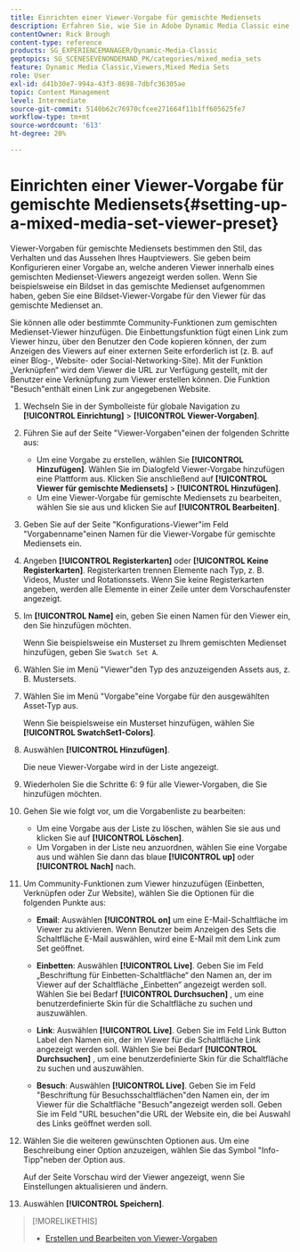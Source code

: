 ```yaml
---
title: Einrichten einer Viewer-Vorgabe für gemischte Mediensets
description: Erfahren Sie, wie Sie in Adobe Dynamic Media Classic eine Viewer-Vorgabe für gemischte Mediensets einrichten.
contentOwner: Rick Brough
content-type: reference
products: SG_EXPERIENCEMANAGER/Dynamic-Media-Classic
geptopics: SG_SCENESEVENONDEMAND_PK/categories/mixed_media_sets
feature: Dynamic Media Classic,Viewers,Mixed Media Sets
role: User
exl-id: d41b30e7-994a-43f3-8698-7dbfc36305ae
topic: Content Management
level: Intermediate
source-git-commit: 5140b62c76970cfcee271664f11b1ff605625fe7
workflow-type: tm+mt
source-wordcount: '613'
ht-degree: 20%

---
```


# Einrichten einer Viewer-Vorgabe für gemischte Mediensets{#setting-up-a-mixed-media-set-viewer-preset}

Viewer-Vorgaben für gemischte Mediensets bestimmen den Stil, das Verhalten und das Aussehen Ihres Hauptviewers. Sie geben beim Konfigurieren einer Vorgabe an, welche anderen Viewer innerhalb eines gemischten Medienset-Viewers angezeigt werden sollen. Wenn Sie beispielsweise ein Bildset in das gemischte Medienset aufgenommen haben, geben Sie eine Bildset-Viewer-Vorgabe für den Viewer für das gemischte Medienset an.

Sie können alle oder bestimmte Community-Funktionen zum gemischten Medienset-Viewer hinzufügen. Die Einbettungsfunktion fügt einen Link zum Viewer hinzu, über den Benutzer den Code kopieren können, der zum Anzeigen des Viewers auf einer externen Seite erforderlich ist (z. B. auf einer Blog-, Website- oder Social-Networking-Site). Mit der Funktion „Verknüpfen“ wird dem Viewer die URL zur Verfügung gestellt, mit der Benutzer eine Verknüpfung zum Viewer erstellen können. Die Funktion &quot;Besuch&quot;enthält einen Link zur angegebenen Website.

1. Wechseln Sie in der Symbolleiste für globale Navigation zu **[!UICONTROL Einrichtung]** > **[!UICONTROL Viewer-Vorgaben]**.
1. Führen Sie auf der Seite &quot;Viewer-Vorgaben&quot;einen der folgenden Schritte aus:

   * Um eine Vorgabe zu erstellen, wählen Sie **[!UICONTROL Hinzufügen]**. Wählen Sie im Dialogfeld Viewer-Vorgabe hinzufügen eine Plattform aus. Klicken Sie anschließend auf **[!UICONTROL Viewer für gemischte Mediensets]** > **[!UICONTROL Hinzufügen]**.
   * Um eine Viewer-Vorgabe für gemischte Mediensets zu bearbeiten, wählen Sie sie aus und klicken Sie auf **[!UICONTROL Bearbeiten]**.

1. Geben Sie auf der Seite &quot;Konfigurations-Viewer&quot;im Feld &quot;Vorgabenname&quot;einen Namen für die Viewer-Vorgabe für gemischte Mediensets ein.
1. Angeben **[!UICONTROL Registerkarten]** oder **[!UICONTROL Keine Registerkarten]**. Registerkarten trennen Elemente nach Typ, z. B. Videos, Muster und Rotationssets. Wenn Sie keine Registerkarten angeben, werden alle Elemente in einer Zeile unter dem Vorschaufenster angezeigt.
1. Im **[!UICONTROL Name]** ein, geben Sie einen Namen für den Viewer ein, den Sie hinzufügen möchten.

   Wenn Sie beispielsweise ein Musterset zu Ihrem gemischten Medienset hinzufügen, geben Sie `Swatch Set A`.

1. Wählen Sie im Menü &quot;Viewer&quot;den Typ des anzuzeigenden Assets aus, z. B. Mustersets.
1. Wählen Sie im Menü &quot;Vorgabe&quot;eine Vorgabe für den ausgewählten Asset-Typ aus.

   Wenn Sie beispielsweise ein Musterset hinzufügen, wählen Sie **[!UICONTROL SwatchSet1-Colors]**.

1. Auswählen **[!UICONTROL Hinzufügen]**.

   Die neue Viewer-Vorgabe wird in der Liste angezeigt.

1. Wiederholen Sie die Schritte 6: 9 für alle Viewer-Vorgaben, die Sie hinzufügen möchten.
1. Gehen Sie wie folgt vor, um die Vorgabenliste zu bearbeiten:

   * Um eine Vorgabe aus der Liste zu löschen, wählen Sie sie aus und klicken Sie auf **[!UICONTROL Löschen]**.
   * Um Vorgaben in der Liste neu anzuordnen, wählen Sie eine Vorgabe aus und wählen Sie dann das blaue **[!UICONTROL up]** oder **[!UICONTROL Nach]** nach.

1. Um Community-Funktionen zum Viewer hinzuzufügen (Einbetten, Verknüpfen oder Zur Website), wählen Sie die Optionen für die folgenden Punkte aus:

   * **Email**: Auswählen **[!UICONTROL on]** um eine E-Mail-Schaltfläche im Viewer zu aktivieren. Wenn Benutzer beim Anzeigen des Sets die Schaltfläche E-Mail auswählen, wird eine E-Mail mit dem Link zum Set geöffnet.

   * **Einbetten**: Auswählen **[!UICONTROL Live]**. Geben Sie im Feld „Beschriftung für Einbetten-Schaltfläche“ den Namen an, der im Viewer auf der Schaltfläche „Einbetten“ angezeigt werden soll. Wählen Sie bei Bedarf **[!UICONTROL Durchsuchen]** , um eine benutzerdefinierte Skin für die Schaltfläche zu suchen und auszuwählen.

   * **Link**: Auswählen **[!UICONTROL Live]**. Geben Sie im Feld Link Button Label den Namen ein, der im Viewer für die Schaltfläche Link angezeigt werden soll. Wählen Sie bei Bedarf **[!UICONTROL Durchsuchen]** , um eine benutzerdefinierte Skin für die Schaltfläche zu suchen und auszuwählen.

   * **Besuch**: Auswählen **[!UICONTROL Live]**. Geben Sie im Feld &quot;Beschriftung für Besuchsschaltflächen&quot;den Namen ein, der im Viewer für die Schaltfläche &quot;Besuch&quot;angezeigt werden soll. Geben Sie im Feld &quot;URL besuchen&quot;die URL der Website ein, die bei Auswahl des Links geöffnet werden soll.

1. Wählen Sie die weiteren gewünschten Optionen aus. Um eine Beschreibung einer Option anzuzeigen, wählen Sie das Symbol &quot;Info-Tipp&quot;neben der Option aus.

   Auf der Seite Vorschau wird der Viewer angezeigt, wenn Sie Einstellungen aktualisieren und ändern.

1. Auswählen **[!UICONTROL Speichern]**.

>[!MORELIKETHIS]
>
>* [Erstellen und Bearbeiten von Viewer-Vorgaben](application-setup.md#adding_and_editing_viewer_presets)
